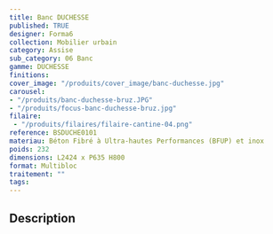 ```yaml
---
title: Banc DUCHESSE
published: TRUE
designer: Forma6
collection: Mobilier urbain
category: Assise
sub_category: 06 Banc
gamme: DUCHESSE 
finitions: 
cover_image: "/produits/cover_image/banc-duchesse.jpg"
carousel: 
- "/produits/banc-duchesse-bruz.JPG"
- "/produits/focus-banc-duchesse-bruz.jpg"
filaire: 
 - "/produits/filaires/filaire-cantine-04.png"
reference: BSDUCHE0101
materiau: Béton Fibré à Ultra-hautes Performances (BFUP) et inox
poids: 232
dimensions: L2424 x P635 H800
format: Multibloc
traitement: ""
tags: 
---
```


## Description
